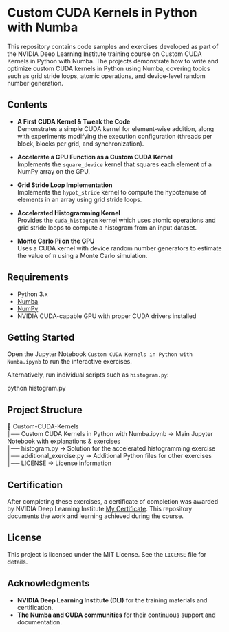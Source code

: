 # Custom CUDA Kernels in Python with Numba

This repository contains code samples and exercises developed as part of the NVIDIA Deep Learning Institute training course on Custom CUDA Kernels in Python with Numba. The projects demonstrate how to write and optimize custom CUDA kernels in Python using Numba, covering topics such as grid stride loops, atomic operations, and device-level random number generation.

## Contents

- **A First CUDA Kernel & Tweak the Code**  
  Demonstrates a simple CUDA kernel for element-wise addition, along with experiments modifying the execution configuration (threads per block, blocks per grid, and synchronization).

- **Accelerate a CPU Function as a Custom CUDA Kernel**  
  Implements the `square_device` kernel that squares each element of a NumPy array on the GPU.

- **Grid Stride Loop Implementation**  
  Implements the `hypot_stride` kernel to compute the hypotenuse of elements in an array using grid stride loops.

- **Accelerated Histogramming Kernel**  
  Provides the `cuda_histogram` kernel which uses atomic operations and grid stride loops to compute a histogram from an input dataset.

- **Monte Carlo Pi on the GPU**  
  Uses a CUDA kernel with device random number generators to estimate the value of π using a Monte Carlo simulation.

## Requirements

- Python 3.x  
- [Numba](http://numba.pydata.org/)  
- [NumPy](https://numpy.org/)  
- NVIDIA CUDA-capable GPU with proper CUDA drivers installed

## Getting Started

Open the Jupyter Notebook `Custom CUDA Kernels in Python with Numba.ipynb` to run the interactive exercises.

Alternatively, run individual scripts such as `histogram.py`:

python histogram.py

## Project Structure

📂 Custom-CUDA-Kernels  
│── Custom CUDA Kernels in Python with Numba.ipynb  → Main Jupyter Notebook with explanations & exercises  
│── histogram.py  → Solution for the accelerated histogramming exercise  
│── additional_exercise.py  → Additional Python files for other exercises  
│── LICENSE  → License information  

## Certification

After completing these exercises, a certificate of completion was awarded by NVIDIA Deep Learning Institute [My Certificate](https://learn.nvidia.com/certificates?id=foEkX986ROGs38OhPaBjvg). This repository documents the work and learning achieved during the course.

## License

This project is licensed under the MIT License. See the `LICENSE` file for details.

## Acknowledgments

- **NVIDIA Deep Learning Institute (DLI)** for the training materials and certification.  
- **The Numba and CUDA communities** for their continuous support and documentation.
